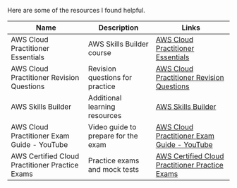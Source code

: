 Here are some of the resources I found helpful.


| Name                                        | Description                              | Links                                            |
|-------------------------------------------------------|------------------------------------------|-----------------------------------------------------|
| AWS Cloud Practitioner Essentials                     | AWS Skills Builder course                | [AWS Cloud Practitioner Essentials](https://explore.skillbuilder.aws/learn/course/external/view/elearning/134/aws-cloud-practitioner-essentials)   |
| AWS Cloud Practitioner Revision Questions             | Revision questions for practice          | [AWS Cloud Practitioner Revision Questions](https://example.com/aws_cloud_practitioner_revision_questions) |
| AWS Skills Builder                                    | Additional learning resources            | [AWS Skills Builder](https://example.com/aws_skills_builder) |
| AWS Cloud Practitioner Exam Guide - YouTube           | Video guide to prepare for the exam      | [AWS Cloud Practitioner Exam Guide - YouTube](https://www.youtube.com/watch?v=example) |
| AWS Certified Cloud Practitioner Practice Exams       | Practice exams and mock tests            | [AWS Certified Cloud Practitioner Practice Exams](https://example.com/aws_certified_practice_exams) |
